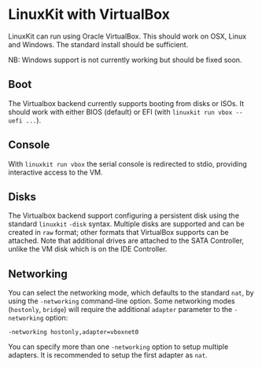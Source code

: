 # LinuxKit with VirtualBox

LinuxKit can run using Oracle VirtualBox. This should work on OSX, Linux
and Windows. The standard install should be sufficient.

NB: Windows support is not currently working but should be fixed soon.

## Boot

The Virtualbox backend currently supports booting from disks or ISOs.
It should work with either BIOS (default) or EFI
(with `linuxkit run vbox --uefi ...`).

## Console

With `linuxkit run vbox` the serial console is redirected to
stdio, providing interactive access to the VM.


## Disks

The Virtualbox backend support configuring a persistent disk using the
standard `linuxkit` `-disk` syntax. Multiple disks are
supported and can be created in `raw` format; other formats that VirtualBox
supports can be attached. Note that additional drives are attached to the
SATA Controller, unlike the VM disk which is on the IDE Controller.

## Networking

You can select the networking mode, which defaults to the standard `nat`, by using the
`-networking` command-line option. Some networking modes (`hostonly`, `bridge`) will require 
the additional `adapter` parameter to the `-networking` option:

~~~
-networking hostonly,adapter=vboxnet0
~~~

You can specify more than one `-networking` option to setup multiple adapters. It is
recommended to setup the first adapter as `nat`.
